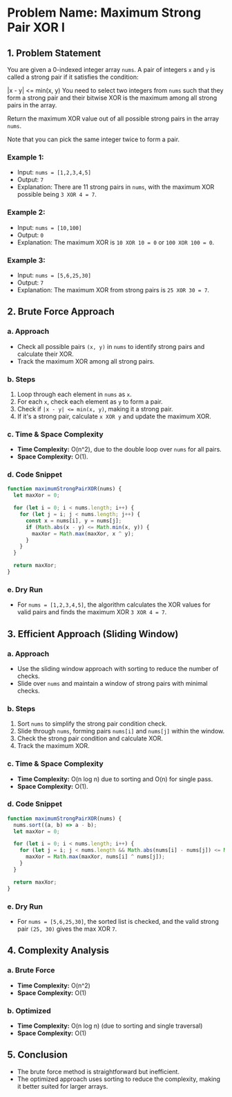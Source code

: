 
# Problem Name: Maximum Strong Pair XOR I

## 1. Problem Statement
You are given a 0-indexed integer array `nums`. A pair of integers `x` and `y` is called a strong pair if it satisfies the condition:

|x - y| <= min(x, y)
You need to select two integers from `nums` such that they form a strong pair and their bitwise XOR is the maximum among all strong pairs in the array.

Return the maximum XOR value out of all possible strong pairs in the array `nums`.

Note that you can pick the same integer twice to form a pair.

### Example 1:
- Input: `nums = [1,2,3,4,5]`
- Output: `7`
- Explanation: There are 11 strong pairs in `nums`, with the maximum XOR possible being `3 XOR 4 = 7`.

### Example 2:
- Input: `nums = [10,100]`
- Output: `0`
- Explanation: The maximum XOR is `10 XOR 10 = 0` or `100 XOR 100 = 0`.

### Example 3:
- Input: `nums = [5,6,25,30]`
- Output: `7`
- Explanation: The maximum XOR from strong pairs is `25 XOR 30 = 7`.

## 2. Brute Force Approach

### a. Approach
- Check all possible pairs `(x, y)` in `nums` to identify strong pairs and calculate their XOR.
- Track the maximum XOR among all strong pairs.

### b. Steps
1. Loop through each element in `nums` as `x`.
2. For each `x`, check each element as `y` to form a pair.
3. Check if `|x - y| <= min(x, y)`, making it a strong pair.
4. If it's a strong pair, calculate `x XOR y` and update the maximum XOR.

### c. Time & Space Complexity
- **Time Complexity:** O(n^2), due to the double loop over `nums` for all pairs.
- **Space Complexity:** O(1).

### d. Code Snippet
```javascript
function maximumStrongPairXOR(nums) {
  let maxXor = 0;

  for (let i = 0; i < nums.length; i++) {
    for (let j = i; j < nums.length; j++) {
      const x = nums[i], y = nums[j];
      if (Math.abs(x - y) <= Math.min(x, y)) {
        maxXor = Math.max(maxXor, x ^ y);
      }
    }
  }

  return maxXor;
}
```

### e. Dry Run
- For `nums = [1,2,3,4,5]`, the algorithm calculates the XOR values for valid pairs and finds the maximum XOR `3 XOR 4 = 7`.

## 3. Efficient Approach (Sliding Window)

### a. Approach
- Use the sliding window approach with sorting to reduce the number of checks.
- Slide over `nums` and maintain a window of strong pairs with minimal checks.

### b. Steps
1. Sort `nums` to simplify the strong pair condition check.
2. Slide through `nums`, forming pairs `nums[i]` and `nums[j]` within the window.
3. Check the strong pair condition and calculate XOR.
4. Track the maximum XOR.

### c. Time & Space Complexity
- **Time Complexity:** O(n log n) due to sorting and O(n) for single pass.
- **Space Complexity:** O(1).

### d. Code Snippet
```javascript
function maximumStrongPairXOR(nums) {
  nums.sort((a, b) => a - b);
  let maxXor = 0;

  for (let i = 0; i < nums.length; i++) {
    for (let j = i; j < nums.length && Math.abs(nums[i] - nums[j]) <= Math.min(nums[i], nums[j]); j++) {
      maxXor = Math.max(maxXor, nums[i] ^ nums[j]);
    }
  }

  return maxXor;
}
```

### e. Dry Run
- For `nums = [5,6,25,30]`, the sorted list is checked, and the valid strong pair `(25, 30)` gives the max XOR `7`.

## 4. Complexity Analysis

### a. Brute Force
- **Time Complexity:** O(n^2)
- **Space Complexity:** O(1)

### b. Optimized
- **Time Complexity:** O(n log n) (due to sorting and single traversal)
- **Space Complexity:** O(1)

## 5. Conclusion
- The brute force method is straightforward but inefficient.
- The optimized approach uses sorting to reduce the complexity, making it better suited for larger arrays.
